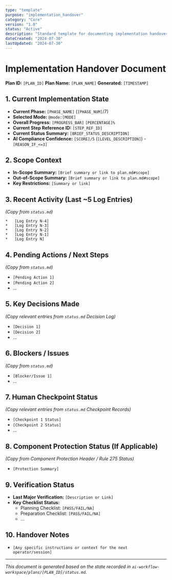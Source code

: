 ```yaml
---
type: "template"
purpose: "implementation_handover"
category: "Core"
version: "1.0"
status: "Active"
description: "Standard template for documenting implementation handover state."
dateCreated: "2024-07-30"
lastUpdated: "2024-07-30"
---
```


# Implementation Handover Document

**Plan ID:** `[PLAN_ID]`
**Plan Name:** `[PLAN_NAME]`
**Generated:** `[TIMESTAMP]`

## 1. Current Implementation State

*   **Current Phase:** `[PHASE_NAME]` (`[PHASE_NUM]`/7)
*   **Selected Mode:** `@mode:[MODE]`
*   **Overall Progress:** `[PROGRESS_BAR]` `[PERCENTAGE]%`
*   **Current Step Reference ID:** `[STEP_REF_ID]`
*   **Current Status Summary:** `[BRIEF_STATUS_DESCRIPTION]`
*   **AI Compliance Confidence:** `[SCORE]/5` (`[LEVEL_DESCRIPTION]`) - `[REASON_IF_<=3]`

## 2. Scope Context

*   **In-Scope Summary:** `[Brief summary or link to plan.md#scope]`
*   **Out-of-Scope Summary:** `[Brief summary or link to plan.md#scope]`
*   **Key Restrictions:** `[Summary or link]`

## 3. Recent Activity (Last ~5 Log Entries)

*(Copy from `status.md`)*
```
*   [Log Entry N-4]
*   [Log Entry N-3]
*   [Log Entry N-2]
*   [Log Entry N-1]
*   [Log Entry N]
```

## 4. Pending Actions / Next Steps

*(Copy from `status.md`)*
*   `[Pending Action 1]`
*   `[Pending Action 2]`
*   ...

## 5. Key Decisions Made

*(Copy relevant entries from `status.md` Decision Log)*
*   `[Decision 1]`
*   `[Decision 2]`
*   ...

## 6. Blockers / Issues

*(Copy from `status.md`)*
*   `[Blocker/Issue 1]`
*   ...

## 7. Human Checkpoint Status

*(Copy relevant entries from `status.md` Checkpoint Records)*
*   `[Checkpoint 1 Status]`
*   `[Checkpoint 2 Status]`
*   ...

## 8. Component Protection Status (If Applicable)

*(Copy from Component Protection Header / Rule 275 Status)*
*   `[Protection Summary]`

## 9. Verification Status

*   **Last Major Verification:** `[Description or Link]`
*   **Key Checklist Status:**
    *   Planning Checklist: `[PASS/FAIL/NA]`
    *   Preparation Checklist: `[PASS/FAIL/NA]`
    *   ...

## 10. Handover Notes

*   `[Any specific instructions or context for the next operator/session]`

---
*This document is generated based on the state recorded in `ai-workflow-workspace/plans/[PLAN_ID]/status.md`.* 
